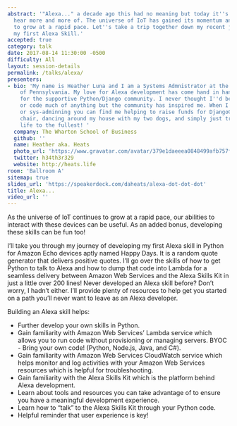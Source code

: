 ```yaml
---
abstract: '"Alexa..." a decade ago this had no meaning but today it''s something you
  hear more and more of. The universe of IoT has gained its momentum and is continuing
  to grow at a rapid pace. Let''s take a trip together down my recent journey of developing
  my first Alexa Skill.'
accepted: true
category: talk
date: 2017-08-14 11:30:00 -0500
difficulty: All
layout: session-details
permalink: /talks/alexa/
presenters:
- bio: 'My name is Heather Luna and I am a Systems Admnistrator at the Wharton School
    of Pennsylvania. My love for Alexa development has come hand in hand with my love
    for the supportive Python/Django community. I never thought I''d be able to develop
    or code much of anything but the community has inspired me. When I''m not developing
    or sys-adminning you can find me helping to raise funds for DjangoCon US as sponsorship
    chair, dancing around my house with my two dogs, and simply just trying to live
    life to the fullest! '
  company: The Wharton School of Business
  github: ''
  name: Heather aka. Heats
  photo_url: 'https://www.gravatar.com/avatar/379e1daeeea0848499afb757fadb9831?s=400'
  twitter: h34th3r329
  website: http://heats.life
room: 'Ballroom A'
sitemap: true
slides_url: 'https://speakerdeck.com/daheats/alexa-dot-dot-dot'
title: Alexa...
video_url: ''
---
```


As the universe of IoT continues to grow at a rapid pace, our abilities to interact with these devices
can be useful. As an added bonus, developing these skills can be fun too!

I’ll take you through my journey of developing my first Alexa skill in Python for Amazon Echo devices aptly named Happy Days. It is a random quote generator that delivers positive quotes. I’ll go over the skills of how to get Python to talk to Alexa and how to dump that code into Lambda for a seamless delivery between Amazon Web Services and the Alexa Skills Kit in just a little over 200 lines!  Never developed an Alexa skill before? Don’t worry, I hadn’t either. I’ll provide plenty of resources to help get you started on a path you’ll never want to leave as an Alexa developer.

Building an Alexa skill helps:

- Further develop your own skills in Python.
- Gain familiarity with Amazon Web Services’ Lambda service which allows you to run code without provisioning or managing servers. BYOC - Bring your own code! (Python, Node.js, Java, and C#).
- Gain familiarity with Amazon Web Services CloudWatch service which helps monitor and log activities with your Amazon Web Services resources which is helpful for troubleshooting.
- Gain familiarity with the Alexa Skills Kit which is the platform behind Alexa development.
- Learn about tools and resources you can take advantage of to ensure you have a meaningful development experience.
- Learn how to “talk” to the Alexa Skills Kit through your Python code.
- Helpful reminder that user experience is key!
